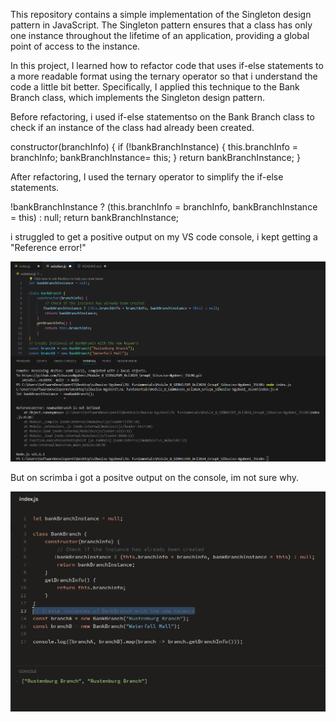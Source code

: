 This repository contains a simple implementation of the Singleton design pattern in JavaScript. The Singleton pattern ensures that a class has only one instance throughout the lifetime of an application, providing a global point of access to the instance.

In this project, I learned how to refactor code that uses if-else statements to a more readable format using the ternary operator so that i understand the code a little bit better. Specifically, I applied this technique to the Bank Branch class, which implements the Singleton design pattern.

Before refactoring, i used if-else statementso on the Bank Branch class to check if an instance of the class had already been created.

constructor(branchInfo) {
    if (!bankBranchInstance) {
  this.branchInfo = branchInfo;
  bankBranchInstance= this;
}
    return bankBranchInstance;
     }

After refactoring, I used the ternary operator to simplify the if-else statements. 

 !bankBranchInstance ? (this.branchInfo = branchInfo, bankBranchInstance = this) : null;
        return bankBranchInstance;


i struggled to get a positive output on my VS code console, i kept getting a "Reference error!"


![alt text](<VSC console.png>)

But on scrimba i got a positve output on the console, im not sure why.

![alt text](<Scrimba console.png>)
